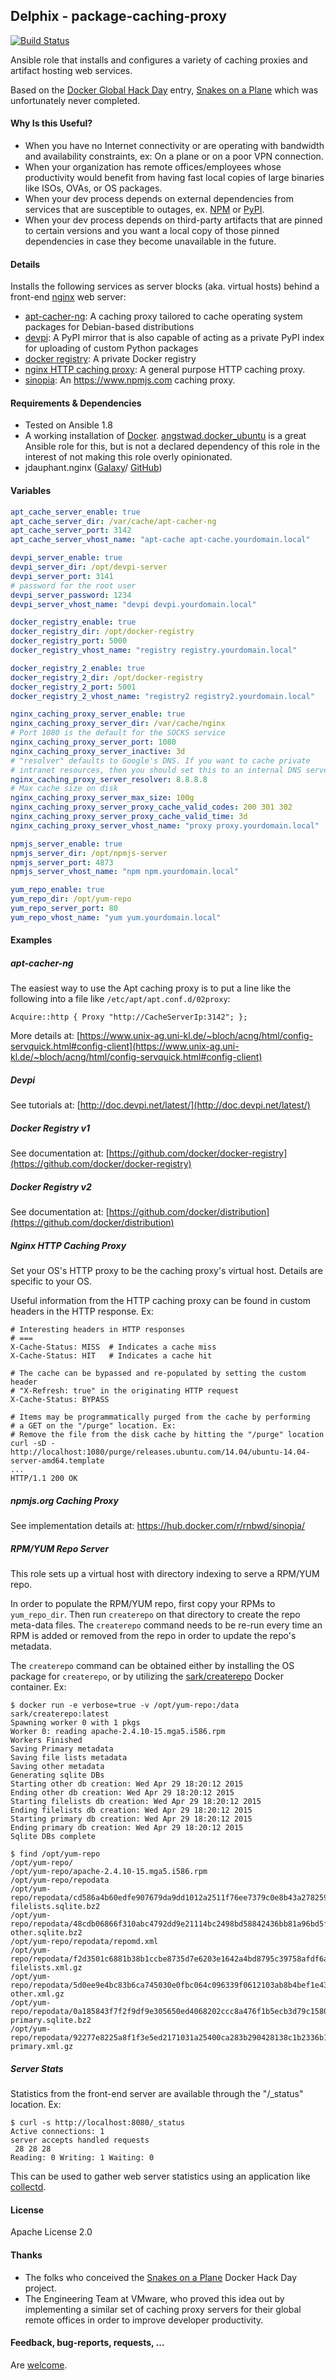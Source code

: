 ## Delphix - package-caching-proxy

[![Build Status](https://travis-ci.org/delphix/ansible-package-caching-proxy.svg?branch=master)](https://travis-ci.org/delphix/ansible-package-caching-proxy)

Ansible role that installs and configures a variety of caching proxies and
artifact hosting web services.

Based on the [Docker Global Hack Day](https://www.docker.com/community/globalhackday)
entry, [Snakes on a Plane](https://github.com/hughdbrown/snakes-on-a-plane)
which was unfortunately never completed.

#### Why Is this Useful?

* When you have no Internet connectivity or are operating with bandwidth and
availability constraints, ex: On a plane or on a poor VPN connection.
* When your organization has remote offices/employees whose productivity would
benefit from having fast local copies of large binaries like ISOs, OVAs, or OS
packages.
* When your dev process depends on external dependencies from services that are
susceptible to outages, ex. [NPM](https://www.npmjs.com) or
[PyPI](https://pypi.python.org).
* When your dev process depends on third-party artifacts that are pinned to
certain versions and you want a local copy of those pinned dependencies in case
they become unavailable in the future.

#### Details

Installs the following services as server blocks (aka. virtual hosts) behind a
front-end [nginx](http://nginx.org) web server:

* [apt-cacher-ng](https://www.unix-ag.uni-kl.de/~bloch/acng/): A caching proxy
tailored to cache operating system packages for Debian-based distributions
* [devpi](http://doc.devpi.net): A PyPI mirror that is also capable of acting as
a private PyPI index for uploading of custom Python packages
* [docker registry](https://github.com/docker/docker-registry): A private Docker
registry
* [nginx HTTP caching proxy](http://nginx.com/resources/admin-guide/caching/): A
general purpose HTTP caching proxy.
* [sinopia](https://github.com/rlidwka/sinopia): An https://www.npmjs.com
caching proxy.

#### Requirements & Dependencies
* Tested on Ansible 1.8
* A working installation of [Docker](https://www.docker.com).
[angstwad.docker_ubuntu](https://galaxy.ansible.com/list#/roles/292) is a great
Ansible role for this, but is not a declared dependency of this role in the
interest of not making this role overly opinionated.
* jdauphant.nginx ([Galaxy](https://galaxy.ansible.com/list#/roles/466)/
[GitHub](https://github.com/jdauphant/ansible-role-nginx))

#### Variables

```yaml
apt_cache_server_enable: true
apt_cache_server_dir: /var/cache/apt-cacher-ng
apt_cache_server_port: 3142
apt_cache_server_vhost_name: "apt-cache apt-cache.yourdomain.local"

devpi_server_enable: true
devpi_server_dir: /opt/devpi-server
devpi_server_port: 3141
# password for the root user
devpi_server_password: 1234
devpi_server_vhost_name: "devpi devpi.yourdomain.local"

docker_registry_enable: true
docker_registry_dir: /opt/docker-registry
docker_registry_port: 5000
docker_registry_vhost_name: "registry registry.yourdomain.local"

docker_registry_2_enable: true
docker_registry_2_dir: /opt/docker-registry
docker_registry_2_port: 5001
docker_registry_2_vhost_name: "registry2 registry2.yourdomain.local"

nginx_caching_proxy_server_enable: true
nginx_caching_proxy_server_dir: /var/cache/nginx
# Port 1080 is the default for the SOCKS service
nginx_caching_proxy_server_port: 1080
nginx_caching_proxy_server_inactive: 3d
# "resolver" defaults to Google's DNS. If you want to cache private
# intranet resources, then you should set this to an internal DNS server.
nginx_caching_proxy_server_resolver: 8.8.8.8
# Max cache size on disk
nginx_caching_proxy_server_max_size: 100g
nginx_caching_proxy_server_proxy_cache_valid_codes: 200 301 302
nginx_caching_proxy_server_proxy_cache_valid_time: 3d
nginx_caching_proxy_server_vhost_name: "proxy proxy.yourdomain.local"

npmjs_server_enable: true
npmjs_server_dir: /opt/npmjs-server
npmjs_server_port: 4873
npmjs_server_vhost_name: "npm npm.yourdomain.local"

yum_repo_enable: true
yum_repo_dir: /opt/yum-repo
yum_repo_server_port: 80
yum_repo_vhost_name: "yum yum.yourdomain.local"
```

#### Examples

##### apt-cacher-ng

The easiest way to use the Apt caching proxy is to put a line like the following
into a file like `/etc/apt/apt.conf.d/02proxy`:

```
Acquire::http { Proxy "http://CacheServerIp:3142"; };
```

More details at:
[https://www.unix-ag.uni-kl.de/~bloch/acng/html/config-servquick.html#config-client](https://www.unix-ag.uni-kl.de/~bloch/acng/html/config-servquick.html#config-client)

##### Devpi
See tutorials at: [http://doc.devpi.net/latest/](http://doc.devpi.net/latest/)

##### Docker Registry v1
See documentation at:
[https://github.com/docker/docker-registry](https://github.com/docker/docker-registry)

##### Docker Registry v2
See documentation at:
[https://github.com/docker/distribution](https://github.com/docker/distribution)


##### Nginx HTTP Caching Proxy

Set your OS's HTTP proxy to be the caching proxy's virtual host. Details are
specific to your OS.

Useful information from the HTTP caching proxy can be found in custom headers
in the HTTP response. Ex:

```
# Interesting headers in HTTP responses
# ===
X-Cache-Status: MISS  # Indicates a cache miss
X-Cache-Status: HIT   # Indicates a cache hit

# The cache can be bypassed and re-populated by setting the custom header
# "X-Refresh: true" in the originating HTTP request
X-Cache-Status: BYPASS

# Items may be programmatically purged from the cache by performing
# a GET on the "/purge" location. Ex:
# Remove the file from the disk cache by hitting the "/purge" location
curl -sD - http://localhost:1080/purge/releases.ubuntu.com/14.04/ubuntu-14.04-server-amd64.template
...
HTTP/1.1 200 OK
```

##### npmjs.org Caching Proxy

See implementation details at: https://hub.docker.com/r/rnbwd/sinopia/

##### RPM/YUM Repo Server

This role sets up a virtual host with directory indexing to serve a RPM/YUM
repo.

In order to populate the RPM/YUM repo, first copy your RPMs to `yum_repo_dir`.
Then run `createrepo` on that directory to create the repo meta-data files.
The `createrepo` command needs to be re-run every time an RPM is added or
removed from the repo in order to update the repo's metadata.

The `createrepo` command can be obtained either by installing the OS package
for `createrepo`, or by utilizing the
[sark/createrepo](https://registry.hub.docker.com/u/sark/createrepo/) Docker
container. Ex:

```
$ docker run -e verbose=true -v /opt/yum-repo:/data sark/createrepo:latest
Spawning worker 0 with 1 pkgs
Worker 0: reading apache-2.4.10-15.mga5.i586.rpm
Workers Finished
Saving Primary metadata
Saving file lists metadata
Saving other metadata
Generating sqlite DBs
Starting other db creation: Wed Apr 29 18:20:12 2015
Ending other db creation: Wed Apr 29 18:20:12 2015
Starting filelists db creation: Wed Apr 29 18:20:12 2015
Ending filelists db creation: Wed Apr 29 18:20:12 2015
Starting primary db creation: Wed Apr 29 18:20:12 2015
Ending primary db creation: Wed Apr 29 18:20:12 2015
Sqlite DBs complete

$ find /opt/yum-repo
/opt/yum-repo/
/opt/yum-repo/apache-2.4.10-15.mga5.i586.rpm
/opt/yum-repo/repodata
/opt/yum-repo/repodata/cd586a4b60edfe907679da9dd1012a2511f76ee7379c0e8b43a278259c683c7f-filelists.sqlite.bz2
/opt/yum-repo/repodata/48cdb06866f310abc4792dd9e21114bc2498bd58842436bb81a96bd5fa3855eb-other.sqlite.bz2
/opt/yum-repo/repodata/repomd.xml
/opt/yum-repo/repodata/f2d3501c6881b38b1ccbe8735d7e6203e1642a4bd8795c39758afdf6a4555f4f-filelists.xml.gz
/opt/yum-repo/repodata/5d0ee9e4bc83b6ca745030e0fbc064c096339f0612103ab8b4bef1e43964fb4a-other.xml.gz
/opt/yum-repo/repodata/0a185843f7f2f9df9e305650ed4068202ccc8a476f1b5ecb3d79c1580fd1cfee-primary.sqlite.bz2
/opt/yum-repo/repodata/92277e8225a8f1f3e5ed2171031a25400ca283b290428138c1b2336b144db493-primary.xml.gz
```

##### Server Stats

Statistics from the front-end server are available through the "/_status"
location. Ex:

```
$ curl -s http://localhost:8080/_status
Active connections: 1
server accepts handled requests
 28 28 28
Reading: 0 Writing: 1 Waiting: 0
```

This can be used to gather web server statistics using an application like
[collectd](https://collectd.org/wiki/index.php/Plugin:nginx).

#### License

Apache License 2.0

#### Thanks
* The folks who conceived the
[Snakes on a Plane](https://github.com/hughdbrown/snakes-on-a-plane) Docker
Hack Day project.
* The Engineering Team at VMware, who proved this idea out by implementing a
similar set of caching proxy servers for their global remote offices in order
to improve developer productivity.

#### Feedback, bug-reports, requests, ...
Are [welcome](https://github.com/delphix/ansible-package-caching-proxy).
